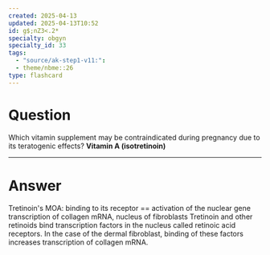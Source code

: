 ```yaml
---
created: 2025-04-13
updated: 2025-04-13T10:52
id: g$;nZ3<.2*
specialty: obgyn
specialty_id: 33
tags:
  - "source/ak-step1-v11:": 
  - theme/nbme::26
type: flashcard
---
```


# Question
Which vitamin supplement may be contraindicated during  pregnancy due to its teratogenic effects?    **Vitamin A (isotretinoin)**

---

# Answer
Tretinoin's MOA: binding to its receptor == activation of the nuclear gene transcription of collagen mRNA, nucleus of fibroblasts  Tretinoin and other retinoids bind transcription factors in the nucleus called retinoic acid receptors.   In the case of the dermal fibroblast, binding of these factors increases transcription of collagen mRNA.